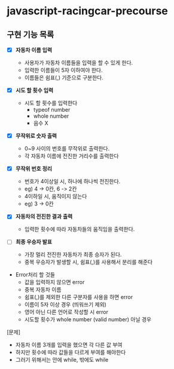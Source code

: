 # javascript-racingcar-precourse

## 구현 기능 목록

- [x] **자동차 이름 입력**
  - 사용자가 자동차 이름들을 입력을 할 수 있게 한다.
  - 입력한 이름들이 5자 이하여야 한다.
  - 이름들은 쉼표(,) 기준으로 구분한다.

- [x] **시도 할 횟수 입력**
  - 시도 할 횟수를 입력한다
    - typeof number
    - whole number
    - 음수 X

- [x] **무작위로 숫자 출력**
  - 0~9 사이의 번호를 무작위로 출력한다.
  - 각 자동차 이름에 전진한 거리수를 출력한다

- [x] **무작위 번호 정리**
  - 번호가 4이상일 시, 하나에 하나씩 전진한다.
  - eg) 4 -> 0칸, 6 -> 2칸
  - 4이하일 시, 움직이지 않는다
  - eg) 3 -> 0칸

- [x] **자동차의 전진한 결과 출력**
  - 입력한 횟수에 따라 자동차들의 움직임을 출력한다.

- [ ] **최종 우승자 발표**
  - 가장 멀리 전진한 자동차가 최종 승자가 된다.
  - 중복 우승자가 발생할 시, 쉼표(,)를 사용해서 분리를 해준다

- Error처리 할 것들
  - 값을 입력하지 않으면 error
  - 중복 자동차 이름
  - 쉼표(,)를 제외한 다른 구분자를 사용을 하면 error
  - 이름이 5자 이상 경우 (띄워쓰기 제외)
  - 영어 아닌 다른 언어로 작성할 시 error
  - 시도할 횟수가 whole number (valid number) 아닐 경우


[문제]
  - 자동차 이름 3개를 입력을 했으면 각 다른 값 부여
  - 하지만 횟수에 따라 값들을 다르게 부여를 해야한다
  - 그러기 위해서는 안에 while, 밖에도 while